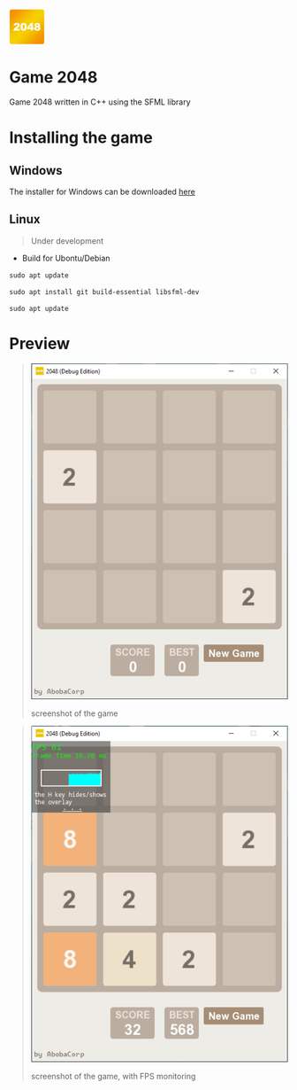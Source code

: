 <img src=/img/icon.png width=64>
<h1>Game 2048 </h1>
Game 2048 written in C++ using the SFML library

# Installing the game
## Windows
The installer for Windows can be downloaded [here](/setup/)

## Linux
> Under development
* Build for Ubontu/Debian
```
sudo apt update
```
```
sudo apt install git build-essential libsfml-dev
```
```
sudo apt update
```

# Preview
> ![](/img/1.png)
> 
> screenshot of the game

> ![](/img/2.png)
> 
> screenshot of the game, with FPS monitoring

